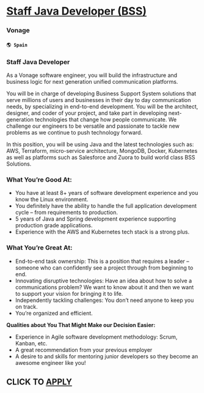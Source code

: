 # [Staff Java Developer (BSS)](https://www.remotewlb.com/apply/staff-java-developer-bss-72766)  
### Vonage  
#### `🌎 Spain`  

### Staff Java Developer  
  

As a Vonage software engineer, you will build the infrastructure and business logic for next generation unified communication platforms.

You will be in charge of developing Business Support System solutions that serve millions of users and businesses in their day to day communication needs, by specializing in end-to-end development. You will be the architect, designer, and coder of your project, and take part in developing next-generation technologies that change how people communicate. We challenge our engineers to be versatile and passionate to tackle new problems as we continue to push technology forward.

In this position, you will be using Java and the latest technologies such as: AWS, Terraform, micro-service architecture, MongoDB, Docker, Kubernetes as well as platforms such as Salesforce and Zuora to build world class BSS Solutions.  

### What You’re Good At:

  * You have at least 8+ years of software development experience and you know the Linux environment.
  * You definitely have the ability to handle the full application development cycle – from requirements to production.
  * 5 years of Java and Spring development experience supporting production grade applications.
  * Experience with the AWS and Kubernetes tech stack is a strong plus.  
  

### What You’re Great At:

  * End-to-end task ownership: This is a position that requires a leader – someone who can confidently see a project through from beginning to end.
  * Innovating disruptive technologies: Have an idea about how to solve a communications problem? We want to know about it and then we want to support your vision for bringing it to life.
  * Independently tackling challenges: You don’t need anyone to keep you on track. 
  * You’re organized and efficient.  
  

 **Qualities about You That Might Make our Decision Easier:**

  * Experience in Agile software development methodology: Scrum, Kanban, etc.
  * A great recommendation from your previous employer
  * A desire to and skills for mentoring junior developers so they become an awesome engineer like you!

  
## CLICK TO [APPLY](https://www.remotewlb.com/apply/staff-java-developer-bss-72766)

